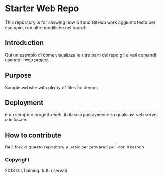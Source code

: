 # Starter Web Repo

This repository is for showing how Git and GitHub work
aggiunto testo per esempio, con altre modifiche nel branch

## Introduction

Qui un esempio di come visualizza le altre parti del repo git e vari comandi usando il web project

## Purpose

Sample website with plenty of files for demos

## Deployment

é un semplice progetto web, il rilascio può avvenire su qualsiasi web server o in locale.

## How to contribute

fai il fork di questo repository e usalo per provare il pull con il branch

### Copyright

2018 Git.Training. tutti riservati